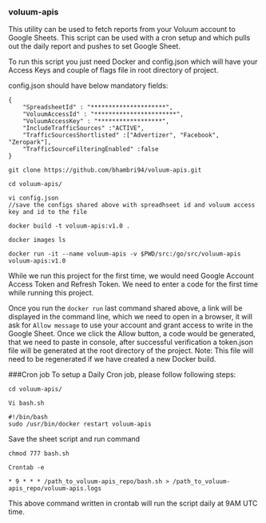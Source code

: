 ### voluum-apis

This utility can be used to fetch reports from your Voluum account to Google Sheets. 
This script can be used with a cron setup and which pulls out the daily report and pushes to set Google Sheet.

To run this script you just need Docker and config.json which will have your Access Keys and couple of flags file in root directory of project.

config.json should have below mandatory fields:
```
{
    "SpreadsheetId" : "*********************",
    "VoluumAccessId" : "***********************",
    "VoluumAccessKey" : "******************",
    "IncludeTrafficSources" :"ACTIVE",
    "TrafficSourcesShortlisted" :["Advertizer", "Facebook", "Zeropark"],
    "TrafficSourceFilteringEnabled" :false
}
```

```
git clone https://github.com/bhambri94/voluum-apis.git

cd voluum-apis/

vi config.json 
//save the configs shared above with spreadhseet id and voluum access key and id to the file

docker build -t voluum-apis:v1.0 .

docker images ls

docker run -it --name voluum-apis -v $PWD/src:/go/src/voluum-apis voluum-apis:v1.0

```

While we run this project for the first time, we would need Google Account Access Token and Refresh Token. We need to enter a code for the first time while running this project.

Once you run the `docker run` last command shared above, a link will be displayed in the command line, which we need to open in a browser, it will ask for `Allow message` to use your account and grant access to write in the Google Sheet. Once we click the Allow button, a code would be generated, that we need to paste in console, after successful verification a token.json file will be generated at the root directory of the project. 
Note: This file will need to be regenerated if we have created a new Docker build.

###Cron job
To setup a Daily Cron job, please follow following steps:
 
```
cd voluum-apis/

Vi bash.sh

```
```
#!/bin/bash
sudo /usr/bin/docker restart voluum-apis
```

Save the sheet script and run command 

```
chmod 777 bash.sh

Crontab -e

* 9 * * * /path_to_voluum-apis_repo/bash.sh > /path_to_voluum-apis_repo/voluum-apis.logs

```
This above command written in crontab will run the script daily at 9AM UTC time.
